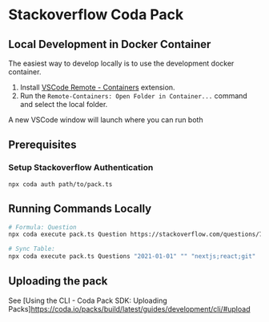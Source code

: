 # Stackoverflow Coda Pack

## Local Development in Docker Container

The easiest way to develop locally is to use the development docker container.

1. Install [VSCode Remote - Containers](https://marketplace.visualstudio.com/items?itemName=ms-vscode-remote.remote-containers) extension. 
2. Run the `Remote-Containers: Open Folder in Container...` command and select the local folder.

A new VSCode window will launch where you can run both 

## Prerequisites

### Setup Stackoverflow Authentication 

```
npx coda auth path/to/pack.ts
```

## Running Commands Locally

```bash
# Formula: Question
npx coda execute pack.ts Question https://stackoverflow.com/questions/72913818/how-to-access-my-sprite-properties-from-outside-a-function-in-phaser3-and-matter

# Sync Table: 
npx coda execute pack.ts Questions "2021-01-01" "" "nextjs;react;git"
```

## Uploading the pack

See [Using the CLI - Coda Pack SDK: Uploading Packs]https://coda.io/packs/build/latest/guides/development/cli/#upload